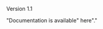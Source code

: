 Version 1.1

<p>"Documentation is available"<href a="https://github.com/surveyanalyticscorp/Mobile-SDK/blob/master/iOS/integrationGuide.pdf"> here</a>"."</p>
